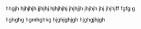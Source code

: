 hhgjh
hjhjhjh
jjhjhj
hjhjhjhj
jhjhjjh
jhjhjh
jhj
jhjhjff
fgfg
g

hghghg
hgmhghkg
hjghjghjgh
hjghgjhjgh
